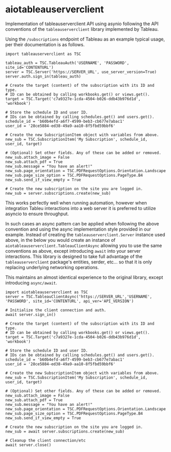 # aiotableauserverclient
Implementation of tableauserverclient API using asynio following the API conventions of the `tableauserverclient` library implemented by Tableau.

Using the `/subscriptions` endpoint of Tableau as an example typical usage, per their documentation is as follows.

```
import tableauserverclient as TSC

tableau_auth = TSC.TableauAuth('USERNAME', 'PASSWORD', site_id='CONTENTURL')
server = TSC.Server('https://SERVER_URL', use_server_version=True)
server.auth.sign_in(tableau_auth)

# Create the target (content) of the subscription with its ID and type.
# ID can be obtained by calling workbooks.get() or views.get().
target = TSC.Target('c7a9327e-1cda-4504-b026-ddb43b976d1d', 'workbook')

# Store the schedule ID and user ID.
# IDs can be obtained by calling schedules.get() and users.get().
schedule_id = 'b60b4efd-a6f7-4599-beb3-cb677e7abac1'
user_id = '28ce5884-ed38-49a9-aa10-8f5fbd59bbf6'

# Create the new SubscriptionItem object with variables from above.
new_sub = TSC.SubscriptionItem('My Subscription', schedule_id, user_id, target)

# (Optional) Set other fields. Any of these can be added or removed.
new_sub.attach_image = False
new_sub.attach_pdf = True
new_sub.message = "You have an alert!"
new_sub.page_orientation = TSC.PDFRequestOptions.Orientation.Landscape
new_sub.page_size_option = TSC.PDFRequestOptions.PageType.B4
new_sub.send_if_view_empty = True

# Create the new subscription on the site you are logged in.
new_sub = server.subscriptions.create(new_sub)
```

This works perfectly well when running automation, however when integration Tableu interactions into a web server it is preferred to utilize asyncio to ensure throughput.

In such cases an async pattern can be applied when following the above convention and using the async implementation style provided in our example.  Instead of creating the `tableauserverclient.Server` instance used above, in the below you would create an instance of `aiotableauserverclient.TableauClientAsync` allowing you to use the same conventions as above, except introducing `await` into your server interactions.  This library is designed to take full advantage of the `tableauserverclient` package's entities, serder, etc... so that it is only replacing underlying networking operations.

This maintains an almost identical experience to the original library, except introducing `async/await`.


```
import aiotableauserverclient as TSC
server = TSC.TableauClientAsync('https://SERVER_URL','USERNAME', 'PASSWORD', site_id='CONTENTURL', api_ver='API_VERSION')

# Initialize the client connection and auth.
await server.sign_in()

# Create the target (content) of the subscription with its ID and type.
# ID can be obtained by calling workbooks.get() or views.get().
target = TSC.Target('c7a9327e-1cda-4504-b026-ddb43b976d1d', 'workbook')

# Store the schedule ID and user ID.
# IDs can be obtained by calling schedules.get() and users.get().
schedule_id = 'b60b4efd-a6f7-4599-beb3-cb677e7abac1'
user_id = '28ce5884-ed38-49a9-aa10-8f5fbd59bbf6'

# Create the new SubscriptionItem object with variables from above.
new_sub = TSC.SubscriptionItem('My Subscription', schedule_id, user_id, target)

# (Optional) Set other fields. Any of these can be added or removed.
new_sub.attach_image = False
new_sub.attach_pdf = True
new_sub.message = "You have an alert!"
new_sub.page_orientation = TSC.PDFRequestOptions.Orientation.Landscape
new_sub.page_size_option = TSC.PDFRequestOptions.PageType.B4
new_sub.send_if_view_empty = True

# Create the new subscription on the site you are logged in.
new_sub = await server.subscriptions.create(new_sub)

# Cleanup the client connection/etc
await server.close()
```